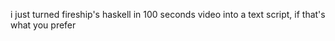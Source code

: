 i just turned fireship's haskell in 100 seconds video into a text script, if that's what you prefer
